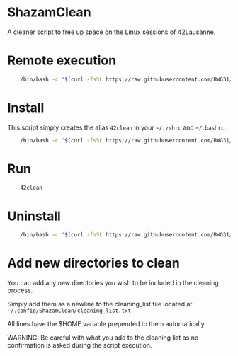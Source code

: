 # ShazamClean
A cleaner script to free up space on the Linux sessions of 42Lausanne.

# Remote execution
```sh
	/bin/bash -c "$(curl -fsSL https://raw.githubusercontent.com/BWG31/ShazamClean/refs/heads/main/ShazamClean.sh)"
```

# Install

This script simply creates the alias `42clean` in your `~/.zshrc` and `~/.bashrc`.

```sh
	/bin/bash -c "$(curl -fsSL https://raw.githubusercontent.com/BWG31/ShazamClean/refs/heads/main/install.sh)"
```

# Run
```sh
	42clean
```

# Uninstall

```sh
	/bin/bash -c "$(curl -fsSL https://raw.githubusercontent.com/BWG31/ShazamClean/refs/heads/main/uninstall.sh)"
```

# Add new directories to clean
You can add any new directories you wish to be included in the cleaning process.

Simply add them as a newline to the cleaning_list file located at: `~/.config/ShazamClean/cleaning_list.txt`

All lines have the $HOME variable prepended to them automatically.

WARNING: Be careful with what you add to the cleaning list as no confirmation is asked during the script execution.
